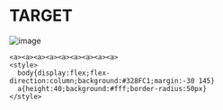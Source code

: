 # TARGET

![image](https://github.com/user-attachments/assets/d3a3aeb3-88f0-4d8e-87c2-a2345f97b1d0)

```
<a><a><a><a><a><a><a><a><a>
<style>
  body{display:flex;flex-direction:column;background:#328FC1;margin:-30 145}
  a{height:40;background:#fff;border-radius:50px}
</style>
```
